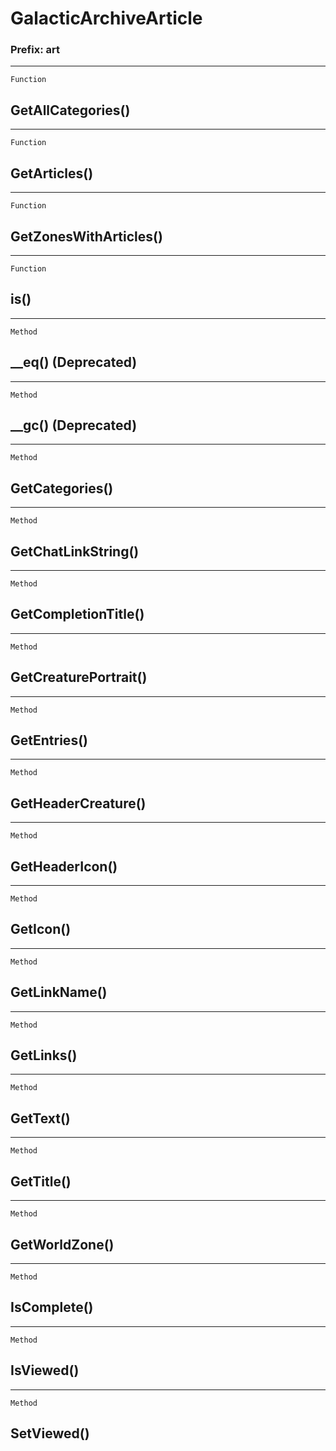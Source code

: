 GalacticArchiveArticle
======================

### Prefix: art

------------------------------------------------------------------------

`Function`

GetAllCategories()
------------------

------------------------------------------------------------------------

`Function`

GetArticles()
-------------

------------------------------------------------------------------------

`Function`

GetZonesWithArticles()
----------------------

------------------------------------------------------------------------

`Function`

is()
----

------------------------------------------------------------------------

`Method`

\_\_eq() (Deprecated)
---------------------

------------------------------------------------------------------------

`Method`

\_\_gc() (Deprecated)
---------------------

------------------------------------------------------------------------

`Method`

GetCategories()
---------------

------------------------------------------------------------------------

`Method`

GetChatLinkString()
-------------------

------------------------------------------------------------------------

`Method`

GetCompletionTitle()
--------------------

------------------------------------------------------------------------

`Method`

GetCreaturePortrait()
---------------------

------------------------------------------------------------------------

`Method`

GetEntries()
------------

------------------------------------------------------------------------

`Method`

GetHeaderCreature()
-------------------

------------------------------------------------------------------------

`Method`

GetHeaderIcon()
---------------

------------------------------------------------------------------------

`Method`

GetIcon()
---------

------------------------------------------------------------------------

`Method`

GetLinkName()
-------------

------------------------------------------------------------------------

`Method`

GetLinks()
----------

------------------------------------------------------------------------

`Method`

GetText()
---------

------------------------------------------------------------------------

`Method`

GetTitle()
----------

------------------------------------------------------------------------

`Method`

GetWorldZone()
--------------

------------------------------------------------------------------------

`Method`

IsComplete()
------------

------------------------------------------------------------------------

`Method`

IsViewed()
----------

------------------------------------------------------------------------

`Method`

SetViewed()
-----------
